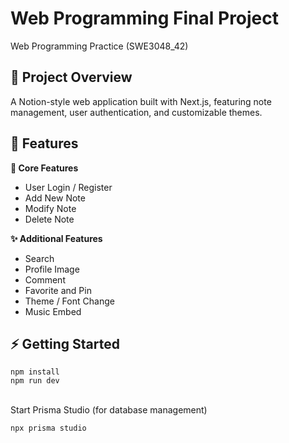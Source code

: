 # Web Programming Final Project

Web Programming Practice (SWE3048_42)

## 🚀 Project Overview
A Notion-style web application built with Next.js, featuring note management, user authentication, and customizable themes.<br>

## 📝 Features
**🔹 Core Features**
+ User Login / Register
+ Add New Note
+ Modify Note
+ Delete Note

**✨ Additional Features**
+ Search
+ Profile Image
+ Comment
+ Favorite and Pin
+ Theme / Font Change
+ Music Embed

## ⚡ Getting Started
```
npm install
npm run dev
```
<br> Start Prisma Studio (for database management)
```
npx prisma studio
```
